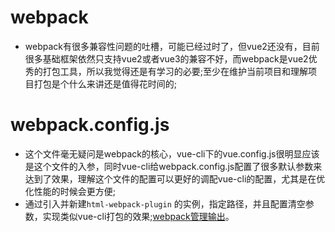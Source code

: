 # webpack
- webpack有很多兼容性问题的吐槽，可能已经过时了，但vue2还没有，目前很多基础框架依然只支持vue2或者vue3的兼容不好，而webpack是vue2优秀的打包工具，所以我觉得还是有学习的必要;至少在维护当前项目和理解项目打包是个什么来讲还是值得花时间的;

# webpack.config.js
- 这个文件毫无疑问是webpack的核心，vue-cli下的vue.config.js很明显应该是这个文件的入参，同时vue-cli给webpack.config.js配置了很多默认参数来达到了效果，理解这个文件的配置可以更好的调配vue-cli的配置，尤其是在优化性能的时候会更方便;
- 通过引入并新建`html-webpack-plugin` 的实例，指定路径，并且配置清空参数，实现类似vue-cli打包的效果;[webpack管理输出](https://webpack.docschina.org/guides/output-management/)。